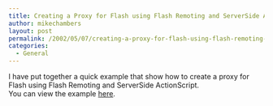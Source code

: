 ```yaml
---
title: Creating a Proxy for Flash using Flash Remoting and ServerSide ActionScript
author: mikechambers
layout: post
permalink: /2002/05/07/creating-a-proxy-for-flash-using-flash-remoting-and-serverside-actionscript-2/
categories:
  - General
---
```



I&nbsp;have put together a quick example that show how to create a proxy for Flash using Flash Remoting and ServerSide ActionScript.  
You can view the example [here][1].

 [1]: http://radio.weblogs.com/0106797/categories/examples/2002/05/07.html#a62